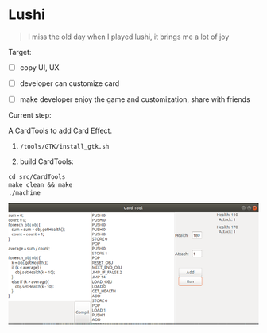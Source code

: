 
# Lushi

> I miss the old day when I played lushi, it brings me a lot of joy

Target:

- [ ] copy UI, UX
- [ ] developer can customize card
- [ ] make developer enjoy the game and customization, share with friends


Current step:

A CardTools to add Card Effect.

1. `/tools/GTK/install_gtk.sh`

2. build CardTools:

```
cd src/CardTools
make clean && make
./machine
```

![CardTools](CardTools.png)